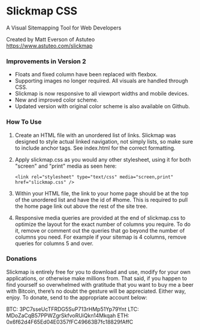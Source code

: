 # Slickmap CSS
A Visual Sitemapping Tool for Web Developers

Created by Matt Everson of Astuteo  
https://www.astuteo.com/slickmap

### Improvements in Version 2

- Floats and fixed column have been replaced with flexbox. 
- Supporting images no longer required. All visuals are handled through CSS.
- Slickmap is now responsive to all viewport widths and mobile devices.
- New and improved color scheme.
- Updated version with original color scheme is also available on Github. 

### How To Use

1. Create an HTML file with an unordered list of links. Slickmap was
   designed to style actual linked navigation, not simply lists, so make
   sure to include anchor tags. See index.html for the correct formatting.

2. Apply slickmap.css as you would any other stylesheet, using it for both
   "screen" and "print" media as seen here:

   `<link rel="stylesheet" type="text/css" media="screen,print" href="slickmap.css" />`

3. Within your HTML file, the link to your home page should be at the top
   of the unordered list and have the id of #home. This is required to pull
   the home page link out above the rest of the site tree.

4. Responsive media queries are provided at the end of slickmap.css to optimize
   the layout for the exact number of columns you require. To do it, remove or
   comment out the queries that go beyond the number of columns you need. For
   example if your sitemap is 4 columns, remove queries for columns 5 and over.

### Donations

Slickmap is entirely free for you to download and use, modify for your own applications, or otherwise make millions from. That said, if you happen to find yourself so overwhelmed with gratitude that you want to buy me a beer with Bitcoin, there’s no doubt the gesture will be appreciated. Either way, enjoy. To donate, send to the appropriate account below:

BTC: 3PC7sseUcTFRDG5SuP713rHMp51Yp79Ynt
LTC: MDoZaCqB57PPWZgrSkfvoRUiQkn14Mkqah
ETH: 0x6f62d4F65Ed04E0357fFC49663B7fc18829fAffC
